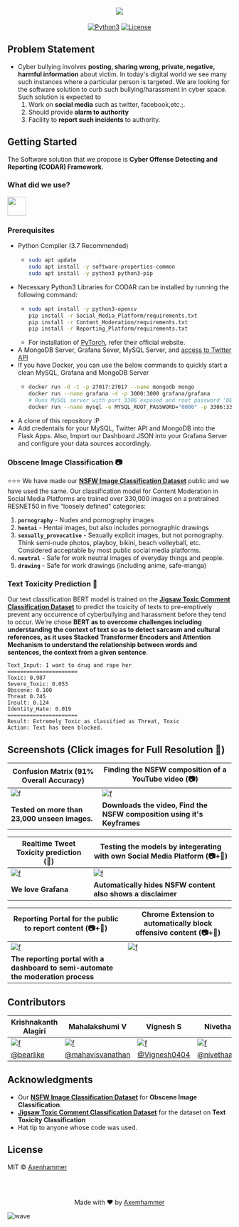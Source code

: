 <h1 align="center">
  <img src="https://imgur.com/4v9ghOJ.png">
</h1>
<p align="center">
<a href=""><img title="Python3" src="https://img.shields.io/badge/Python-3-yellow?style=for-the-badge&logo=python"></a>
<a href=""><img title="License" src="https://img.shields.io/badge/License-MIT-brightgreen?style=for-the-badge&logo="></a>
</p>



## Problem Statement
- Cyber bullying involves **posting, sharing wrong, private, negative, harmful information** about victim. In today's digital world we see many such instances where a particular person is targeted. We are looking for the software solution to curb such bullying/harassment in cyber space. Such solution is expected to 
  1. Work on **social media** such as twitter, facebook,etc.;. 
  2. Should provide **alarm to authority** 
  3. Facility to **report such incidents** to authority.


## Getting Started
The Software solution that we propose is **Cyber Offense Detecting and Reporting (CODAR) Framework**.

### What did we use?
<a href="https://github.com/axenhammer/CODAR/network/dependencies"><img height="42" src="https://i.imgur.com/4bUNd79.png" /></a>

### Prerequisites
- Python Compiler (3.7 Recommended)
  - ```bash
    sudo apt update
    sudo apt install -y software-properties-common
    sudo apt install -y python3 python3-pip
    ```
- Necessary Python3 Libraries for CODAR can be installed by running the following command:
  - ```bash
    sudo apt install -y python3-opencv
    pip install -r Social_Media_Platform/requirements.txt
    pip install -r Content_Moderation/requirements.txt
    pip install -r Reporting_Platform/requirements.txt
    ```
  - For installation of [PyTorch](https://pytorch.org/), refer their official website. 
 - A MongoDB Server, Grafana Sever, MySQL Server, and [access to Twitter API](https://developer.twitter.com/en/apps) 
  - If you have Docker, you can use the below commands to quickly start a clean MySQL, Grafana and MongoDB Server
    - ```bash
      docker run -d -t -p 27017:27017 --name mongodb mongo
      docker run --name grafana -d -p 3000:3000 grafana/grafana
      # Runs MySQL server with port 3306 exposed and root password '0000' 
      docker run --name mysql -e MYSQL_ROOT_PASSWORD="0000" -p 3306:3306 -d mysql
      ```
- A clone of this repository :P
- Add credentails for your MySQL, Twitter API and MongoDB into the Flask Apps. Also, Import our Dashboard JSON into your Grafana Server and configure your data sources accordingly. 


### Obscene Image Classification 📷
:star::star::star: We have made our **[NSFW Image Classification Dataset](https://www.kaggle.com/krishnaalagiri/nsfw-image-classification)** public and we have used the same. Our classification model for Content Moderation in Social Media Platforms are trained over 330,000 images on a pretrained RESNET50 in five “loosely defined” categories:
1. **`pornography`** - Nudes and pornography images
2. **`hentai`** - Hentai images, but also includes pornographic drawings
3. **`sexually_provocative`** - Sexually explicit images, but not pornography. Think semi-nude photos, playboy, bikini, beach volleyball, etc. Considered acceptable by most public social media platforms.
4. **`neutral`** - Safe for work neutral images of everyday things and people.
5. **`drawing`** - Safe for work drawings (including anime, safe-manga)


### Text Toxicity Prediction 💬
Our text classification BERT model is trained on the **[Jigsaw Toxic Comment Classification Dataset](https://www.kaggle.com/c/jigsaw-toxic-comment-classification-challenge/data)** to predict the toxicity of texts to pre-emptively prevent any occurrence of cyberbullying and harassment before they tend to occur. We're chose **BERT as to overcome challenges including understanding the context of text so as to detect sarcasm and cultural references, as it uses Stacked Transformer Encoders and Attention Mechanism to understand the relationship between words and sentences, the context from a given sentence**.  

```
Text_Input: I want to drug and rape her 
======================
Toxic: 0.987 
Severe_Toxic: 0.053 
Obscene: 0.100 
Threat 0.745 
Insult: 0.124 
Identity_Hate: 0.019 
======================
Result: Extremely Toxic as classified as Threat, Toxic 
Action: Text has been blocked. 

```

## Screenshots (Click images for Full Resolution 🎯)

| Confusion Matrix (91% Overall Accuracy) | Finding the NSFW composition of a YouTube video (📷) |
|------|-----|
| ![f](https://imgur.com/zppAC3S.jpg) | [![f](https://imgur.com/Mm3m4H3.gif)](https://i.imgur.com/8r8Zw0w.gif) |
| **Tested on more than 23,000 unseen images.** | **Downloads the video, Find the NSFW composition using it's Keyframes** |

| Realtime Tweet Toxicity prediction (💬) | Testing the models by integerating with own Social Media Platform (📷+💬) |
|------------------------------------|-------------------------------------------------------------------|
| [![f](https://imgur.com/iQWxioB.gif)](https://i.imgur.com/gINYc5i.jpg) | [![f](https://imgur.com/Sv9koRs.gif)](https://i.imgur.com/ivy2HRs.gif) |
| **We love Grafana** | **Automatically hides NSFW content also shows a disclaimer** |

| Reporting Portal for the public to report content (📷+💬) | Chrome Extension to automatically block offensive content (📷+💬) |
|------------------------------------|-------------------------------------------------------------------|
| [![f](https://imgur.com/0mWzEp6.gif)](https://i.imgur.com/bscylSA.gif) | [![f](https://imgur.com/jEM67si.gif)](https://i.imgur.com/IeBvtGs.gif) |
| **The reporting portal with a dashboard to semi-automate the moderation process** ||


## Contributors

| Krishnakanth Alagiri | Mahalakshumi V | Vignesh S | Nivetha MK |
|----------------------|----------------|-----------|------------|
| [![f](https://avatars1.githubusercontent.com/u/39209037?s=86)](https://github.com/bearlike) | [![f](https://avatars2.githubusercontent.com/u/40058339?s=86)](https://github.com/mahavisvanathan) | [![f](https://avatars3.githubusercontent.com/u/42212364?s=86)](https://github.com/Vignesh0404) | [![f](https://avatars2.githubusercontent.com/u/43270349?s=86)](https://github.com/nivethaakm99) | 
| [@bearlike](https://github.com/bearlike) | [@mahavisvanathan](https://github.com/mahavisvanathan) | [@Vignesh0404](https://github.com/Vignesh0404) | [@nivethaakm99](https://github.com/nivethaakm99) |


## Acknowledgments
- Our **[NSFW Image Classification Dataset](https://www.kaggle.com/krishnaalagiri/nsfw-image-classification)** for **Obscene Image Classification**.
- **[Jigsaw Toxic Comment Classification Dataset](https://www.kaggle.com/c/jigsaw-toxic-comment-classification-challenge/data)** for the dataset on **Text Toxicity Classification** 
- Hat tip to anyone whose code was used.


## License
MIT © [Axenhammer](/LICENSE)


<br><br>
<p align="center">
  Made with ❤️ by <a href="https://github.com/axenhammer"> Axemhammer</a>
</p>

![wave](http://cdn.thekrishna.in/img/common/border.png)

